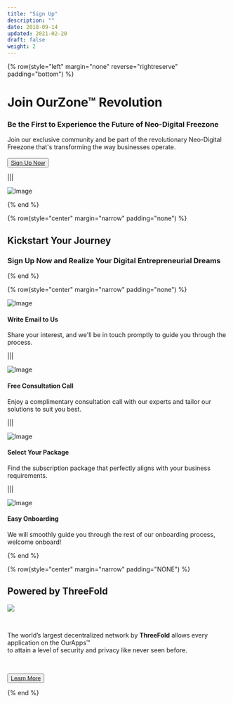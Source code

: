 ```yaml
---
title: "Sign Up"
description: ""
date: 2018-09-14
updated: 2021-02-20
draft: false
weight: 2
---
```




<!-- section 1 (co-found) -->

{% row(style="left" margin="none" reverse="rightreserve" padding="bottom") %}

<div class="px-4 md:px-16 lg:px-28">

# Join OurZone™ Revolution

### Be the First to Experience the Future of Neo-Digital Freezone

Join our exclusive community and be part of the revolutionary Neo-Digital Freezone that's transforming the way businesses operate. <br>
<br> 
<button>[Sign Up Now](mailto:info@ourworld.tf)</button>

</div>

|||

<div class="pt-0 lg:pt-12">

![Image](./img/header4.png#mx-auto)

</div>
{% end %}

<!-- section 2 steps -->

<div class="container mx-auto">

{% row(style="center" margin="narrow" padding="none") %}

## Kickstart Your Journey
### Sign Up Now and Realize Your Digital Entrepreneurial Dreams

{% end %}

{% row(style="center" margin="narrow" padding="none") %}

<div class="mx-4 my-4">

![Image](./img/1.png#sm#mx-auto)

#### Write Email to Us
 Share your interest, and we'll be in touch promptly to guide you through the process.

 </div>

|||

<div class="mx-4 my-4">

 ![Image](./img/2.png#sm#mx-auto)

#### Free Consultation Call
 Enjoy a complimentary consultation call with our experts and tailor our solutions to suit you best.

 </div>

|||

<div class="mx-4 my-4">

 ![Image](./img/3.png#sm#mx-auto)

#### Select Your Package
 Find the subscription package that perfectly aligns with your business requirements.

 </div>

|||

<div class="mx-4 my-4">

 ![Image](./img/4a.png#sm#mx-auto)

#### Easy Onboarding
We will smoothly guide you through the rest of our onboarding process, welcome onboard!

</div>

{% end %}

{% row(style="center" margin="narrow" padding="NONE") %}

## Powered by ThreeFold

![](img/tfbg.png#mx-auto)

<br>

The world’s largest decentralized network by **ThreeFold**
allows every application on the OurApps™ <br>to attain a level of security and privacy like never seen before.

<br>

<button>[Learn More](https://library.threefold.me/info/threefold/#/tfgrid/threefold__tfgrid_home)</button>

{% end %}


</div>